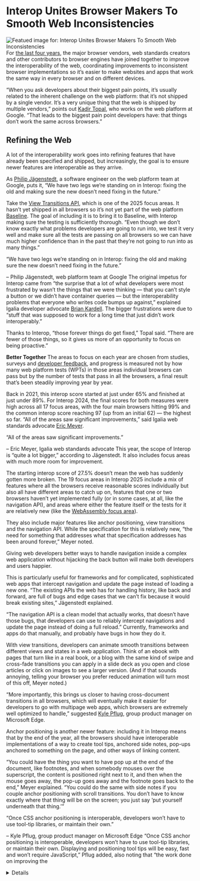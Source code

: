 # Interop Unites Browser Makers To Smooth Web Inconsistencies
![Featued image for: Interop Unites Browser Makers To Smooth Web Inconsistencies](https://cdn.thenewstack.io/media/2025/04/1170f22e-philip-oroni-jmmjzoxngj0-unsplash-1024x683.jpg)
For [the last four years](https://thenewstack.io/browser-vendors-aim-to-heal-developer-pain-with-interop-2022/), the major browser vendors, web standards creators and other contributors to browser engines have joined together to improve the interoperability of the web, coordinating improvements to inconsistent browser implementations so it’s easier to make websites and apps that work the same way in every browser and on different devices.

“When you ask developers about their biggest pain points, it’s usually related to the inherent challenge on the web platform: that it’s not shipped by a single vendor. It’s a very unique thing that the web is shipped by multiple vendors,” points out [Kadir Topal](https://www.linkedin.com/in/kadirtopal/), who works on the web platform at Google. “That leads to the biggest pain point developers have: that things don’t work the same across browsers.”

## Refining the Web
A lot of the interoperability work goes into refining features that have already been specified and shipped, but increasingly, the goal is to ensure newer features are interoperable as they arrive.

As [Philip Jägenstedt](https://www.linkedin.com/in/foolip/?originalSubdomain=se), a software engineer on the web platform team at Google, puts it, “We have two legs we’re standing on in Interop: fixing the old and making sure the new doesn’t need fixing in the future.”

Take the [View Transitions API](https://developer.mozilla.org/en-US/docs/Web/API/View_Transition_API), which is one of the 2025 focus areas. It hasn’t yet shipped in all browsers so it’s not yet part of the web platform [Baseline](https://thenewstack.io/what-does-it-mean-for-web-browsers-to-have-a-baseline/). The goal of including it is to bring it to Baseline, with Interop making sure the testing is sufficiently thorough. “Even though we don’t know exactly what problems developers are going to run into, we test it very well and make sure all the tests are passing on all browsers so we can have much higher confidence than in the past that they’re not going to run into as many things.”

“We have two legs we’re standing on in Interop: fixing the old and making sure the new doesn’t need fixing in the future.”

– Philip Jägenstedt, web platform team at Google
The original impetus for Interop came from “the surprise that a lot of what developers were most frustrated by wasn’t the things that we were thinking — that you can’t style a button or we didn’t have container queries — but the interoperability problems that everyone who writes code bumps up against,” explained Igalia developer advocate [Brian Kardell](https://www.linkedin.com/in/brian-kardell-08a4264/). The bigger frustrations were due to “stuff that was supposed to work for a long time that just didn’t work interoperably.”

Thanks to Interop, “those forever things do get fixed,” Topal said. “There are fewer of those things, so it gives us more of an opportunity to focus on being proactive.”

**Better Together**
The areas to focus on each year are chosen from studies, surveys and [developer feedback](https://github.com/orgs/web-platform-tests/projects/5/views/1?filterQuery=), and progress is measured not by how many web platform tests (WPTs) in those areas individual browsers can pass but by the number of tests that pass in all the browsers, a final result that’s been steadily improving year by year.

Back in 2021, this interop score started at just under 65% and finished at just under 89%. For Interop 2024, the final scores for both measures were high across all 17 focus areas, with the four main browsers hitting 99% and the common interop score reaching 97 (up from an initial 62) — the highest so far. “All of the areas saw significant improvements,” said Igalia web standards advocate [Eric Meyer](https://www.linkedin.com/in/meyerweb/).

“All of the areas saw significant improvements.”

– Eric Meyer, Igalia web standards advocate
This year, the scope of Interop is “quite a lot bigger,” according to Jägenstedt. It also includes focus areas with much more room for improvement.

The starting interop score of 27.5% doesn’t mean the web has suddenly gotten more broken. The 19 focus areas in Interop 2025 include a mix of features where all the browsers receive reasonable scores individually but also all have different areas to catch up on, features that one or two browsers haven’t yet implemented fully (or in some cases, at all, like the navigation API), and areas where either the feature itself or the tests for it are relatively new (like the [WebAssembly focus area](https://thenewstack.io/top-5-uses-of-webassembly-for-web-developers/)).

They also include major features like anchor positioning, view transitions and the navigation API. While the specification for this is relatively new, “the need for something that addresses what that specification addresses has been around forever,” Meyer noted.

Giving web developers better ways to handle navigation inside a complex web application without hijacking the back button will make both developers and users happier.

This is particularly useful for frameworks and for complicated, sophisticated web apps that intercept navigation and update the page instead of loading a new one. “The existing APIs the web has for handling history, like back and forward, are full of bugs and edge cases that we can’t fix because it would break existing sites,” Jägenstedt explained.

“The navigation API is a clean model that actually works, that doesn’t have those bugs, that developers can use to reliably intercept navigations and update the page instead of doing a full reload.” Currently, frameworks and apps do that manually, and probably have bugs in how they do it.

With view transitions, developers can animate smooth transitions between different views and states in a web application. Think of an ebook with pages that turn like in a real book, or a blog with the same kind of swipe and cross-fade transitions you can apply in a slide deck as you open and close articles or click on images to see a larger version. (And if that sounds annoying, telling your browser you prefer reduced animation will turn most of this off, Meyer noted.)

“More importantly, this brings us closer to having cross-document transitions in all browsers, which will eventually make it easier for developers to go with multipage web apps, which browsers are extremely well optimized to handle,” suggested [Kyle Pflug](https://www.linkedin.com/in/kylepflug/), group product manager on Microsoft Edge.

Anchor positioning is another newer feature: including it in Interop means that by the end of the year, all the browsers should have interoperable implementations of a way to create tool tips, anchored side notes, pop-ups anchored to something on the page, and other ways of linking content.

“You could have the thing you want to have pop up at the end of the document, like footnotes, and when somebody mouses over the superscript, the content is positioned right next to it, and then when the mouse goes away, the pop-up goes away and the footnote goes back to the end,” Meyer explained. “You could do the same with side notes if you couple anchor positioning with scroll transitions. You don’t have to know exactly where that thing will be on the screen; you just say ‘put yourself underneath that thing.’”

“Once CSS anchor positioning is interoperable, developers won’t have to use tool-tip libraries, or maintain their own.”

– Kyle Pflug, group product manager on Microsoft Edge
“Once CSS anchor positioning is interoperable, developers won’t have to use tool-tip libraries, or maintain their own. Displaying and positioning tool tips will be easy, fast and won’t require JavaScript,” Pflug added, also noting that “the work done on improving the <details> element will make it possible for developers to use HTML and CSS only to display, and animate, accordion-like components in their apps.”

Anchor positioning also enables something web developers want very much, Jägenstedt predicted: “customizable <select> elements where you can put whatever you want and see your options.”

“If we ask web developers what they don’t love about the web, they say ‘form styling.’ If we say, ‘What do you mean?’ they say ’select.’ If we say, ‘What do you mean?’ they say ‘I want little flags next to each of my options.’ They want customizable select: That’s very close to the top of [developer] pain points, and anchor positioning is on the blocking path to delivering that.”

**Faster, Easier, More Private**
The Core Web Vitals APIs come out of [Google’s work to measure user experience](https://developers.google.com/search/docs/appearance/core-web-vitals) on web pages, like performance and interactivity. Google Search has used these quality signals for page ranking, but performance is something most web developers care about, and it’s useful if the browser can give you key metrics about how quickly pages load, how responsive pages are when users try to click or scroll, or whether the page layout jumps around as different elements load.

Having Firefox and Safari offer ways to get the same metrics developers already get in Chromium browsers will help developers check that performance is consistent across different browsers and devices.

“Performance is a big deal: When web performance increases, people’s happiness using the site increases.”

– James Graham, Mozilla web compatibility engineer
“If we have these really great performance monitoring APIs and they work really well across browsers, then it’s much easier for web authors to check that their site performs across browsers. Performance is a big deal: When web performance increases, people’s happiness using the site increases,” Mozilla web compatibility engineer (and long-time member of the WPT project) [James Graham](https://hacks.mozilla.org/author/jgrahammozilla-com/) points out.

As with [JavaScript](https://thenewstack.io/javascript-due-for-new-time-date-and-set-features-next-year/), CSS is increasingly receiving native features that once required tooling, like [Sass](https://sass-lang.com/) (and an extra build step). When you’re using complex CSS rules, scope lets you apply styles to only certain areas of the page.

“Vue and Svelte make it so you could write CSS in your component and it just applies to that component, and this scoping is often done by generating a class and applying it to each thing, but it would be nice if people didn’t need to use build tools for CSS,” explained Ecma president [Daniel Ehrenberg](https://www.linkedin.com/in/danielehrenberg/). “Letting you author in the language that’s supported by the browser always ends up having benefits: The feature comes out better when it’s done natively.”

WebRTC (real-time communication) underpins video conferencing on the web. Instead of needing a native app for every service you get meeting invitations from, you can just click on a URL to join a video call. But Graham points out that “the level of adherence to standards hasn’t necessarily been as good as the rest of the platform.” In particular, end-to-end encryption with WebRTC has depended on proprietary systems present in some but not all browsers. “Now we have a standard for it.”

The [RTCRtpScriptTransform](https://developer.mozilla.org/en-US/docs/Web/API/RTCRtpScriptTransform) API allows scripts to modify the media stream in a call. Graham described it as one of the one of the prerequisites for end-to-end encrypted video calls.

The focus area also covers transferring WebRTC data channels to workers, moving data processing off the main thread. WebRTC will need more interoperability work in future years, but this is the first time it’s been part of Interop, and “it’s really promising that we’re taking that first step.”

Video conferencing on the web will also benefit from the backdrop filter focus area. If you decide to blur out your video background, that’s how it’s done. But it also handles effects applied to a web page when a dialog is open, whether that’s blurring out an article while a visitor signs in or having tools that float over the page without obscuring it completely.

“You might have a sticky masthead that’s always at the top of the page, no matter how far you scroll up or down, but you might want everything behind it to be blurry,” Meyer suggested. “You can apply whatever filter you want to whatever’s behind it.”

The ongoing saga about third-party cookies is a reminder of the trade-offs between security, privacy and convenience.

The ongoing saga about third-party cookies is a reminder of the trade-offs between security, privacy and convenience. That can be contentious when it means browsers limiting the things that web developers could do previously.

Browsers want to be able to partition storage so that it’s harder to track users. Setting a third-party cookie on one site that another site can access is a trivially easy way to track users as they travel around the web.

“Unfortunately, it turns out that some important workflows depend on having that work,” Graham explained — in particular, authentication. “If you have a single-sign-on provider, you don’t want to have to sign on again for every different subdomain because that defeats the whole point.”

Similarly, if a user wants to click “like” on a YouTube video embedded in an iframe on a web page, they probably don’t want to have to log in to YouTube every time.

The Storage Access API allows sites to opt in to unpartitioned storage for cookies if necessary. “For the vast majority of cases we can nicely partition user data according to which site set that user data, but in these few cases where it’s a really important part of the workflow that we send the cookies to your authentication provider, you can say, ‘It’s okay, send those cookies to my authentication provider.'”

Storage access may be a low-level detail, but Graham expects an API that makes interacting with services more seamless, without leaking significant amounts of user data, that all the browsers are happy to implement, to bring real improvements in privacy. “If you start breaking user workflows, then it’s likely I’m prepared to give up privacy because I need this workflow to work, but that’s not a trade-off we want people to have to make.”

**Fixing the Forever Bugs**
There are far fewer of the long-standing cross-browser layout compatibility issues that were such a big part of Interop in the first few years, but the web compatibility focus area will continue to be a regular part of Interop. “This is a collection of bugs or smaller features where the motivation is that we’ve seen this break real sites in some way.” Graham suggested the value of Interop is how “it provides a framework for fixing bugs across the whole platform, as well as just incentivizing new features.”

Interop “provides a framework for fixing bugs across the whole platform, as well as just incentivizing new features.”

– Graham, Mozilla
Flexbox and grid focus areas have been in Interop for several years (with significant improvements every year). Pflug calls them “incredibly important building blocks for modern layouts, and although they are intended to be simple to use for developers, there is a ton of complexity that browser engines need to deal with.” He added, “The flex and grid sizing and placement algorithms are highly complex and have to work everywhere: within tables, multicolumns, list items, nested into each other, with different writing modes, with images in them, when you resize the page, with overflow content, etc.”

There are still some loose ends to tidy up, and the Edge team is working on fixing a subtle issue with static positioning and alignment that affects flexbox scenarios with and without grid.

“If an [absolute-positioned](https://nam04.safelinks.protection.outlook.com/?url=https%3A%2F%2Fdeveloper.mozilla.org%2Fen-US%2Fdocs%2FWeb%2FCSS%2Fposition%23absolute&data=05%7C02%7Cmary%40sandm.co.uk%7Cf2aa03258ae649cb286308dd7212b8d8%7C37c7766d87874f888075ac2e2ccaac3c%7C0%7C0%7C638792146957016155%7CUnknown%7CTWFpbGZsb3d8eyJFbXB0eU1hcGkiOnRydWUsIlYiOiIwLjAuMDAwMCIsIlAiOiJXaW4zMiIsIkFOIjoiTWFpbCIsIldUIjoyfQ%3D%3D%7C0%7C%7C%7C&sdata=IDs4u9PeSO8e%2F25zec7rrKtvGsRJJQPPmj74gfV3Wv0%3D&reserved=0) or [fixed-positioned](https://nam04.safelinks.protection.outlook.com/?url=https%3A%2F%2Fdeveloper.mozilla.org%2Fen-US%2Fdocs%2FWeb%2FCSS%2Fposition%23fixed&data=05%7C02%7Cmary%40sandm.co.uk%7Cf2aa03258ae649cb286308dd7212b8d8%7C37c7766d87874f888075ac2e2ccaac3c%7C0%7C0%7C638792146957049855%7CUnknown%7CTWFpbGZsb3d8eyJFbXB0eU1hcGkiOnRydWUsIlYiOiIwLjAuMDAwMCIsIlAiOiJXaW4zMiIsIkFOIjoiTWFpbCIsIldUIjoyfQ%3D%3D%7C0%7C%7C%7C&sdata=607ZKx0geqwc2oeYO%2F2Du%2FasXdEwh7MLK9HASNj2838%3D&reserved=0) element is positioned using its [static position](https://nam04.safelinks.protection.outlook.com/?url=https%3A%2F%2Fdeveloper.mozilla.org%2Fen-US%2Fdocs%2FWeb%2FCSS%2Fposition%23static&data=05%7C02%7Cmary%40sandm.co.uk%7Cf2aa03258ae649cb286308dd7212b8d8%7C37c7766d87874f888075ac2e2ccaac3c%7C0%7C0%7C638792146957071380%7CUnknown%7CTWFpbGZsb3d8eyJFbXB0eU1hcGkiOnRydWUsIlYiOiIwLjAuMDAwMCIsIlAiOiJXaW4zMiIsIkFOIjoiTWFpbCIsIldUIjoyfQ%3D%3D%7C0%7C%7C%7C&sdata=AZ6Us8AJO%2Bf5%2FHY1ahh21BK2jUC6LRUhwGVfj9p4pgM%3D&reserved=0), that static position takes alignment into account. [Alignment properties](https://nam04.safelinks.protection.outlook.com/?url=https%3A%2F%2Fdrafts.csswg.org%2Fcss-align-3%2F%23overview&data=05%7C02%7Cmary%40sandm.co.uk%7Cf2aa03258ae649cb286308dd7212b8d8%7C37c7766d87874f888075ac2e2ccaac3c%7C0%7C0%7C638792146957093550%7CUnknown%7CTWFpbGZsb3d8eyJFbXB0eU1hcGkiOnRydWUsIlYiOiIwLjAuMDAwMCIsIlAiOiJXaW4zMiIsIkFOIjoiTWFpbCIsIldUIjoyfQ%3D%3D%7C0%7C%7C%7C&sdata=wU%2BDQm6V%2F9IyetuUVnfcNhEFw27rPE3Yi2RkfuLbycU%3D&reserved=0) can take a ‘[safe](https://nam04.safelinks.protection.outlook.com/?url=https%3A%2F%2Fdeveloper.mozilla.org%2Fen-US%2Fdocs%2FWeb%2FCSS%2Foverflow-position%23safe&data=05%7C02%7Cmary%40sandm.co.uk%7Cf2aa03258ae649cb286308dd7212b8d8%7C37c7766d87874f888075ac2e2ccaac3c%7C0%7C0%7C638792146957114581%7CUnknown%7CTWFpbGZsb3d8eyJFbXB0eU1hcGkiOnRydWUsIlYiOiIwLjAuMDAwMCIsIlAiOiJXaW4zMiIsIkFOIjoiTWFpbCIsIldUIjoyfQ%3D%3D%7C0%7C%7C%7C&sdata=XEZagNJuqOX8u97QRMqibYu%2FHfltY%2F4lml3JCoT%2Fa%2BA%3D&reserved=0)‘ keyword that says if the item being aligned overflows the alignment container, the browser should align the item as ‘start’-aligned instead (to avoid overflow on the left edge of the viewport).”

But “[safe](https://nam04.safelinks.protection.outlook.com/?url=https%3A%2F%2Fdeveloper.mozilla.org%2Fen-US%2Fdocs%2FWeb%2FCSS%2Foverflow-position%23safe&data=05%7C02%7Cmary%40sandm.co.uk%7Cf2aa03258ae649cb286308dd7212b8d8%7C37c7766d87874f888075ac2e2ccaac3c%7C0%7C0%7C638792146957137389%7CUnknown%7CTWFpbGZsb3d8eyJFbXB0eU1hcGkiOnRydWUsIlYiOiIwLjAuMDAwMCIsIlAiOiJXaW4zMiIsIkFOIjoiTWFpbCIsIldUIjoyfQ%3D%3D%7C0%7C%7C%7C&sdata=fzXy3gVhZasyC3F%2B4a0jxXAbOgPVL5vp7g%2BqDXcanh4%3D&reserved=0)” isn’t currently taken into account for this scenario in Edge and Chrome, and it turns out [the spec isn’t entirely clear](https://github.com/w3c/csswg-drafts/issues/11934) about what should happen, which leads to the flex/grid test cases failing, he explained.

“This is a bit of a subtle case that many developers won’t run into, but it’s a good example of how a lot of Interop work plays out. In practice, improving interoperability requires chasing down corner cases like this to ensure they are handled consistently, so developers don’t have to worry about confusing snags when trying to get their code working across all browsers.”

Similarly, there’s a focus area making sure all the browsers *remove* a feature or two. Three old mutation events for watching the DOM for changes have been deprecated for well over a decade and replaced by the far more useful Mutation Observer API.

Similarly, browser makers decided at least 15 years ago that vendor-specific prefixes were a bad idea. This year, Interop will do a bit more to keep replacing them by making sure developers can set the style and color of decorative lines (like underlined text or strikethrough) using the text-decoration CSS property (implemented in enough browsers to count as widely available in Baseline) without needing a vendor prefix in Safari.

“These small things often get overlooked because ‘oh, that’s trivial, we could do that in our spare time’; now it’s on the list of things to get done.”

– Meyer, Igalia
Meyer is glad to see Interop include cleanup like this: “These small things often get overlooked because ‘oh, that’s trivial, we could do that in our spare time’; now it’s on the list of things to get done.”

There’s also a reminder of how very far we’ve come since the ‘browser wars’ of the web’s early years: Graham calls the CSS Zoom focus area “the canonical example of something that took much longer than it should have done.”

A proprietary feature in Internet Explorer that Microsoft built before CSS transforms were available — to give the web version of Excel the same zoom experience as the desktop app — was reverse engineered and implemented in WebKit reverse (a lot of Mac users need Office), but it still wasn’t a standard, and Mozilla’s attempts to support it fixed some sites and broke others.

“We went through a whole process with Google to see if we could remove it from the platform if nobody wanted to standardize it. And it turned out no, we can’t remove it — but if we work together, we can figure out a practical way of standardizing when we hadn’t been able to before.”

Now there’s a new [specification](https://nam04.safelinks.protection.outlook.com/?url=https%3A%2F%2Fdrafts.csswg.org%2Fcss-viewport%2F%23zoom-property&data=05%7C02%7Cmary%40sandm.co.uk%7Cb1335944d62d4a8b135b08dd6af7dea0%7C37c7766d87874f888075ac2e2ccaac3c%7C0%7C0%7C638784335019821572%7CUnknown%7CTWFpbGZsb3d8eyJFbXB0eU1hcGkiOnRydWUsIlYiOiIwLjAuMDAwMCIsIlAiOiJXaW4zMiIsIkFOIjoiTWFpbCIsIldUIjoyfQ%3D%3D%7C80000%7C%7C%7C&sdata=FT2268qv5YsesN2jNt5vfIoKK3pGpW61MANPsKzArUE%3D&reserved=0) in the [W3C CSS working group](https://thenewstack.io/a-hotter-pink-css-devs-get-an-explosion-of-new-colors/), and all the browsers are now implementing that.

**Going Further**
The investigation areas in Interop look at how to include things that have been suggested for Interop but can’t be tested. Sometimes it’s because the specification is still changing rapidly (or there isn’t a specification for a particular feature), and that has to go back to the relevant standards group.

Sometimes it’s because new tests need to be written, but often it’s about figuring out how to create and run tests for features where WPT doesn’t already have the testing infrastructure, particularly for mobile or gaming devices. Many tests look at page content, but that isn’t enough to test, say, how touch scrolling performs. That has to be done at a different layer of the browser stack.

“It turns out there’s a bunch of technical challenges on mobile that don’t exist on desktop.”

– Graham, Mozilla
“Why are you running all your tests on desktop when so much browsing goes on on mobile? It turns out there’s a bunch of technical challenges on mobile that don’t exist on desktop,” Graham pointed out. Running the tests on an emulator or a mobile simulator or even on a mobile device can solve that, although at the cost of an extra layer of complexity.

“But it also turns out things we depend on for test automation don’t necessarily work on mobile.” Some tests rely on setting a viewport to a certain size. That’s not always possible on mobile. Gecko has a specific mode in the rendering engine for testing that gives more control over options like the viewport; will other browsers need something similar?

“There are all these technical challenges to figure out what can we even do that works across all browsers.”

That’s why mobile testing is one of the 2025 investigation areas, which might allow frequently proposed features like pointer events to finally become an Interop focus area, although ironically they might only be tested on mobile — because while Windows touch laptops are relatively common, that’s not an option for desktop Safari.

This approach has worked well in previous years, with investigations enabling new focus areas next time around. Interop 2024 included an investigation area on Wasm, because Wasm and JavaScript testing have been done outside WPT and Interop is about tests that run on the WPT infrastructure.

This year’s Interop includes a Wasm focus area that covers things like giving WebAssembly resizable buffers.

Thanks to that work, this year’s Interop includes a Wasm focus area that covers things like giving WebAssembly [resizable buffers](https://thenewstack.io/whats-new-for-javascript-developers-in-ecmascript-2024/) and equivalents of JavaScript’s string processing primitives so developers don’t have write the same glue code to import them over and over again.

These large complex areas are likely to keep coming back. The [accessibility investigation in Interop 2023](https://thenewstack.io/how-interop-2023-will-move-the-web-forward/) built on an extension to WebDriver that allowed testing more of the accessibility stack and created new tests and infrastructure for running them, so Interop 2024 could include an accessibility focus area that finished with all the browsers passing 998 out of 1000 tests.

There’s [another accessibility investigation](https://github.com/web-platform-tests/interop/issues/866) this year, again looking at how to further extend what accessibility features can be tested. In a related area, the [WebVTT investigation area](https://github.com/web-platform-tests/interop/issues/866) is looking at why major video sites don’t use this standard for subtitles and other text displayed next to videos — which is easy for accessibility tools to work with and supports picture-in-picture, but is implemented too differently between browsers to be useful.

The [privacy investigation area](https://github.com/web-platform-tests/interop-privacy) in Interop 2025 is an extremely early look at how privacy features in browsers could be tested when different browsers implement very different protections. Pieters described it as “finding common ground and seeing how to test various privacy related standards.”

**Setting Pragmatic Priorities**
The Modules focus area in Interop 2025 covers what Ehrenberg termed “a small corner” of [the wider modules work](https://thenewstack.io/5-ways-javascript-is-improving-modules-for-developers/) going on in ECMAScript: specifically, the Import Attributes feature that gives a browser (or a bundling tool) more information about a module, like whether it’s JSON (or something else like CSS), so it can both bundle it efficiently and protect you if it turns out the module had been tampered with and is trying to load other code.

This is a feature most browsers are just starting to implement: “It’s landed in the HTML spec, and getting it fully out there to everybody would be really great.”

The Interop work here focuses specifically on JSON imports. That’s because it’s what the web developers who suggested this as an area for Interop to look at asked for, and it’s a good example of how Interop both provides focus and stops what might look like smaller issues from slipping under the radar.

With the sheer number of features in the web platform (depending on how you count subtests, WPT has up to 2 million tests to cover those), there will always be areas where browsers aren’t fully interoperable (the CSS working group alone has over 3,000 open issues) and Interop is very much an exercise in setting priorities as a pragmatic way of tackling that surface area.

“We have these massive tests. The bugs are in there, so you could just fix them,” but Graham pointed out multiple problems with that naïve approach. Browsers aren’t expected to pass every test. Even Google’s resources aren’t infinite, and many tests browsers fail have no impact on web users (tests for, say, an ambient light sensor API deprecated for privacy reasons).

Plus, browser engineers are still developers who want to work on more than maintenance. “If you only do those things, it’s soul-crushing,” Kardell warned. “You don’t want to be spending two months fixing the last table bug that makes absolutely no difference to anyone in on the internet when you could be spending that time making anchor positioning work that a whole bunch of people are going to be really excited about.”

“The point of Interop is to pick these things where everybody can agree this is a really important area that’s worth pursuing this year…”

– Graham, Mozilla
“The point of Interop is to pick these things where everybody can agree this is a really important area that’s worth pursuing this year and we should come together as the web platform community to make this better,” Graham explained. “We’ve looked at the tests and agreed that they’re meaningful tests, that they’re things authors really want. So, by passing these tests, we should end up with really solid implementations in ways that are important, not just to make web developers happy but to make people using the web happy.”

Of course, there are always areas where web developers would like to see progress that don’t get included in Interop (the Temporal JavaScript feature isn’t there and there are no MathML issues on the list, for example — a technology that is still [moving slowly](https://www.igalia.com/2024/12/17/MathML-2024.html)) and haven’t yet been tackled in investigation areas.

“We consistently hear that there are hundreds of features that developers want to see be part of the Interop effort,” Pflug noted, calling prioritization a “significant challenge.”

Different participants pick focus areas to champion: presenting data to show what needs improving, why it should be a priority and that the right tests are in place to validate that working on it will actually make the web more interoperable.

“Championing a focus area entails presenting supporting evidence throughout the process for why the focus area needs to be improved and why it is a priority compared to other areas. It also comes with the responsibility of defining Web Platform Tests to validate that this work did indeed make the web more compatible.”

**Balancing Transparency and Reality**
The detailed discussions, vetoes and even who champions what areas stay private. Some web developers find that frustrating (and it’s obviously tempting to draw conclusions about the politics of browser development from what is and isn’t included), but this is what it currently takes to get consensus between browser companies who still compete with each other.

“In modern life, the web is in everything somehow, so the scope is enormous.”

– Brian Kardell, Igalia
“The use cases of the web platform are literally everything, and the stakeholders in the web are everyone. In modern life, the web is in everything somehow, so the scope is enormous,” added Kardell. “Honestly, the fact that it’s come this far is astonishing and wonderful and slightly terrifying! The work of Interop is to somehow simplify this Venn diagram and coalesce all these shapes into some nice overlapping efforts, which is surprisingly hard and, to be totally honest, leaves a lot out in the cold, but it’s really nice to celebrate all of these things that we get done.”

“The things that don’t get chosen: I’m on the committee, I know the discussions that happen and they don’t get chosen because it’s complicated.”

“Interop is a process with a few organizations leading it,” Ehrenberg agreed, “but I think that’s necessary, because these are technically detailed decisions they’re making that we can’t just put to a vote. They’re also decisions that involve committing resources, so the people committing the resources need to be involved in making the decision.”

Microsoft and Google both talk about wanting more transparency in the process, and the Edge [Top Developer Needs dashboard](https://microsoftedge.github.io/TopDeveloperNeeds/) is one attempt to track long-running developer complaints (some of which do become focus areas in Interop).

“We strive to design in public. We think open debates are not just a side effect: They’re a very integral part of making the web better,” said [Shruthi Sreekanta](https://www.linkedin.com/in/shruthi-sreekanta-8974b94/), a technical manager working on ecosystem strategy at Google. But she readily admits “consensus is a very valuable part of that process.”

And just because a proposal doesn’t become an Interop focus area (perhaps because one browser is busy working on a different subsystem that would mean doing the work twice) doesn’t mean other browsers can’t work on the feature anyway now they know there’s an issue.

Getting browser makers to agree on these priorities has proved to have unexpected benefits, suggests Mozilla web standards engineer Simon Pieters. “Effectively, we align on road maps for a subset of things that we work on, which is good both for browser vendors, but also for web developers because they get to be able to start using a given feature sooner if everyone implements them in the same year.”

“Interop is actually changing the reality of the web.”

– Kadir Topal, web platform at Google
Having multiple browsers implement a feature means multiple teams looking at the same specification from different viewpoints, which is the best way to discover whether the specification is clear enough — and that the tests actually cover the right things. “Each participant is coming at it with different priors and backgrounds and experiences, and when you bring those together, you find things you would have missed,” Graham added.

Specifications improve with every implementation, and when an issue turns up and the specification needs clarifying or tests need changing, the same browser engineers are still assigned to the project, and close enough to the work to be able to update their implementation to match — which means features not only ship faster but also ship interoperably.

“Interop is actually changing the reality of the web,” Topal argued. After two decades during which web developers had no good way to petition browser vendors to prioritize shipping a given technology, Interop offers them a venue, Jägenstedt agreed. “There are now dozens of features that are now part of the web platform that weren’t there before, because somebody took the time to send a proposal, and we looked at that and decided collectively that, yes, this is a priority.”

In theory, there’s a logical path for interoperable browser features to follow from specification to being ready for mainstream use after 30 months of robust cross-browser support, with the annual Interop process and the regular updates to [Baseline](https://thenewstack.io/what-does-it-mean-for-web-browsers-to-have-a-baseline/) as stages on the journey. In practice, things are rarely that straightforward, but the collaborative Web Platform Tests project underpins all these different stages. We’ll be taking a deep dive into that in a future article.

[
YOUTUBE.COM/THENEWSTACK
Tech moves fast, don't miss an episode. Subscribe to our YouTube
channel to stream all our podcasts, interviews, demos, and more.
](https://youtube.com/thenewstack?sub_confirmation=1)